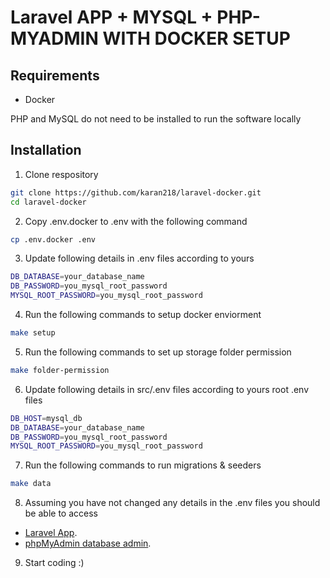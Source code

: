 # Laravel APP + MYSQL + PHP-MYADMIN WITH DOCKER SETUP



Requirements
------------
- Docker

PHP and MySQL do not need to be installed to run the software locally

Installation
------------
1. Clone respository
```bash
git clone https://github.com/karan218/laravel-docker.git
cd laravel-docker
```

2. Copy .env.docker to .env with the following command
```bash
cp .env.docker .env
```

3. Update following details in .env files according to yours
```bash
DB_DATABASE=your_database_name
DB_PASSWORD=you_mysql_root_password
MYSQL_ROOT_PASSWORD=you_mysql_root_password
```

4. Run the following commands to setup docker enviorment
```bash
make setup
```

5. Run the following commands to set up storage folder permission
```bash
make folder-permission
```

6. Update following details in src/.env files according to yours root .env files
```bash
DB_HOST=mysql_db
DB_DATABASE=your_database_name
DB_PASSWORD=you_mysql_root_password
MYSQL_ROOT_PASSWORD=you_mysql_root_password
```

7. Run the following commands to run migrations & seeders
```bash
make data
```

8. Assuming you have not changed any details in the .env files you should be able to access 

- [Laravel App](http://localhost:9000).
- [phpMyAdmin database admin](http://localhost:9001).

9. Start coding :)

